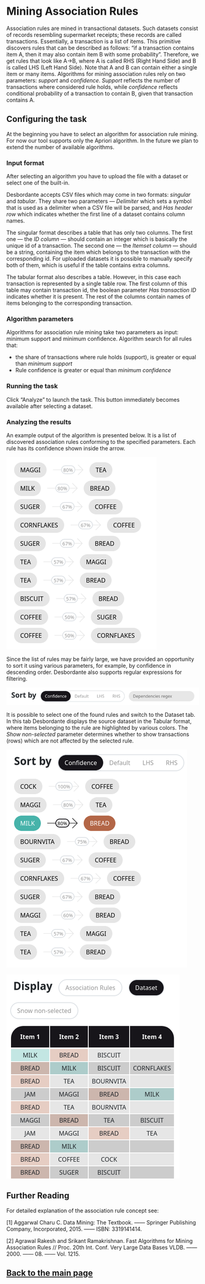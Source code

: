 # Mining Association Rules

Association rules are mined in transactional datasets. Such datasets consist of records resembling supermarket receipts; these records are called transactions. Essentially, a transaction is a list of items. This primitive discovers rules that can be described as follows: “if a transaction contains item A, then it may also contain item B with some probability”. Therefore, we get rules that look like A->B, where A is called RHS (Right Hand Side) and B is called LHS (Left Hand Side). Note that A and B can contain either a single item or many items. Algorithms for mining association rules rely on two parameters: _support_ and _confidence_. _Support_ reflects the number of transactions where considered rule holds, while _confidence_ reflects conditional probability of a transaction to contain B, given that transaction contains A.


## Configuring the task
At the beginning you have to select an algorithm for association rule mining. For now our tool supports only the Apriori algorithm. In the future we plan to extend the number of available algorithms.

### Input format
After selecting an algorithm you have to upload the file with a dataset or select one of the built-in.

Desbordante accepts CSV files which may come in two formats: _singular_ and _tabular_. They share two parameters — _Delimiter_ which sets a symbol that is used as a delimiter when a CSV file will be parsed, and _Has header row_ which indicates whether the first line of a dataset contains column names.

The singular format describes a table that has only two columns. The first one — the _ID column_ — should contain an integer which is basically the unique id of a transaction. The second one — the _Itemset column_ — should be a string, containing the item which belongs to the transaction with the corresponding id. For uploaded datasets it is possible to manually specify both of them, which is useful if the table contains extra columns.

The tabular format also describes a table. However, in this case each transaction is represented by a single table row. The first column of this table may contain transaction id, the boolean parameter _Has transaction ID_ indicates whether it is present. The rest of the columns contain names of items belonging to the corresponding transaction.

### Algorithm parameters
Algorithms for association rule mining take two parameters as input: minimum support and minimum confidence. Algorithm search for all rules that:
* the share of transactions where rule holds (support), is greater or equal than _minimum support_
* Rule confidence is greater or equal than _minimum confidence_

### Running the task
Click “Analyze” to launch the task. This button immediately becomes available after selecting a dataset.

### Analyzing the results
An example output of the algorithm is presented below. It is a list of discovered association rules conforming to the specified parameters. Each rule has its confidence shown inside the arrow.

<p><img src="../images/ar-list.png"/></p>

Since the list of rules may be fairly large, we have provided an opportunity to sort it using various parameters, for example, by confidence in descending order. Desbordante also supports regular expressions for filtering.

<p><img src="../images/ar-sorting-criteria.png"/></p>

It is possible to select one of the found rules and switch to the Dataset tab. In this tab Desbordante displays the source dataset in the Tabular format, where items belonging to the rule are highlighted by various colors. The _Show non-selected_ parameter determines whether to show transactions (rows) which are not affected by the selected rule.

<p><img src="../images/ar-selected.png"/></p>

<p><img src="../images/ar-snippet.png"/></p>

## Further Reading
For detailed explanation of the association rule concept see:

[1] Aggarwal Charu C. Data Mining: The Textbook. —— Springer Publishing Company, Incorporated, 2015. —— ISBN: 3319141414.

[2] Agrawal Rakesh and Srikant Ramakrishnan. Fast Algorithms for Mining Association Rules // Proc. 20th Int. Conf. Very Large Data Bases VLDB. —— 2000. —— 08. —— Vol. 1215.


## [Back to the main page](../index.md#task-dependent-analysis)
